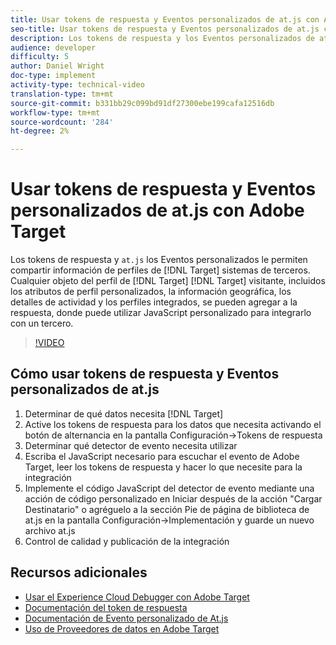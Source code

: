 ```yaml
---
title: Usar tokens de respuesta y Eventos personalizados de at.js con Adobe Target
seo-title: Usar tokens de respuesta y Eventos personalizados de at.js con Adobe Target
description: Los tokens de respuesta y los Eventos personalizados de at.js le permiten compartir información de perfil de Destinatario a sistemas de terceros. Cualquier objeto del perfil de visitante de Destinatario, incluidos los atributos de perfil personalizados, la información geográfica, los detalles de actividad y los perfiles integrados, se puede agregar a la respuesta de Destinatario, donde puede utilizar JavaScript personalizado para integrarlo con un tercero.
audience: developer
difficulty: 5
author: Daniel Wright
doc-type: implement
activity-type: technical-video
translation-type: tm+mt
source-git-commit: b331bb29c099bd91df27300ebe199cafa12516db
workflow-type: tm+mt
source-wordcount: '284'
ht-degree: 2%

---
```



# Usar tokens de respuesta y Eventos personalizados de at.js con Adobe Target

Los tokens de respuesta y `at.js` los Eventos personalizados le permiten compartir información de perfiles de [!DNL Target] sistemas de terceros. Cualquier objeto del perfil de [!DNL Target] [!DNL Target] visitante, incluidos los atributos de perfil personalizados, la información geográfica, los detalles de actividad y los perfiles integrados, se pueden agregar a la respuesta, donde puede utilizar JavaScript personalizado para integrarlo con un tercero.

>[!VIDEO](https://video.tv.adobe.com/v/23253/?quality=12)

## Cómo usar tokens de respuesta y Eventos personalizados de at.js

1. Determinar de qué datos necesita [!DNL Target]
1. Active los tokens de respuesta para los datos que necesita activando el botón de alternancia en la pantalla Configuración->Tokens de respuesta
1. Determinar qué detector de evento necesita utilizar
1. Escriba el JavaScript necesario para escuchar el evento de Adobe Target, leer los tokens de respuesta y hacer lo que necesite para la integración
1. Implemente el código JavaScript del detector de evento mediante una acción de código personalizado en Iniciar después de la acción &quot;Cargar Destinatario&quot; o agréguelo a la sección Pie de página de biblioteca de at.js en la pantalla Configuración->Implementación y guarde un nuevo archivo at.js
1. Control de calidad y publicación de la integración

## Recursos adicionales

* [Usar el Experience Cloud Debugger con Adobe Target](../troubleshooting/troubleshoot-with-the-experience-cloud-debugger.md)
* [Documentación del token de respuesta](https://docs.adobe.com/help/en/target/using/administer/response-tokens.html)
* [Documentación de Evento personalizado de At.js](https://docs.adobe.com/content/help/en/target/using/implement-target/client-side/functions-overview/atjs-custom-events.html)
* [Uso de Proveedores de datos en Adobe Target](use-data-providers-to-integrate-third-party-data.md)